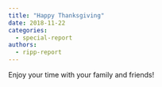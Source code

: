 ```yaml
---
title: "Happy Thanksgiving"
date: 2018-11-22
categories: 
  - special-report
authors: 
  - ripp-report
---
```


Enjoy your time with your family and friends!
